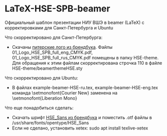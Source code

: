 # LaTeX-HSE-SPB-beamer
Официальный шаблон презентации НИУ ВШЭ в beamer (LaTeX) с корректировками для Санкт-Петербурга и Ubuntu 

Что скорректировано для Санкт-Петербурга: 
- Скачаны [питерские лого из брендбука](https://www.hse.ru/info/brandbook/#campus). Файлы 01_Logo_HSE_SPB_full_eng_CMYK.pdf, 01_Logo_HSE_SPB_full_rus_CMYK.pdf помещены в папку HSE-theme. Для обращения к этим файлам скорректирована строчка 110 в файле HSE-theme/beamerthemeHSE.sty

Что скорректировано для Ubuntu: 
- В файлах example-beamer-HSE-ru.tex, example-beamer-HSE-eng.tex команда \setmonofont{Courier New} заменена на \setmonofont{Liberation Mono}

Что еще понадобиться сделать:
- Скачать шрифт [HSE_Sans из брендбука](https://www.hse.ru/info/brandbook/#font) и поместить .otf файлы в /usr/share/fonts/opentype/HSE_Sans
- Если не сделано, установить xetex: sudo apt install texlive-xetex
